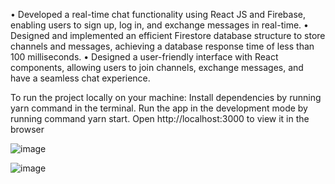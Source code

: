 • Developed a real-time chat functionality using React JS and
Firebase, enabling users to sign up, log in, and exchange messages
in real-time.
• Designed and implemented an efficient Firestore database
structure to store channels and messages, achieving a database
response time of less than 100 milliseconds. • Designed a user-friendly interface with React components,
allowing users to join channels, exchange messages, and have a
seamless chat experience.


To run the project locally on your machine:
Install dependencies by running yarn command in the terminal.
Run the app in the development mode by running command yarn start.
Open http://localhost:3000 to view it in the browser


![image](https://github.com/Shubhsharma12900/FireChat/assets/72346489/fc1a44f6-de93-4f47-a16f-02e82f0b831c)

![image](https://github.com/Shubhsharma12900/FireChat/assets/72346489/11ff9f92-1c46-4628-8648-166a9c5410bd)
